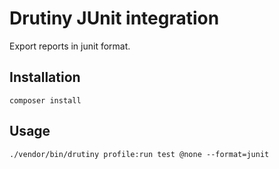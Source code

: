 # Drutiny JUnit integration

Export reports in junit format.

## Installation

```
composer install
```

## Usage

```
./vendor/bin/drutiny profile:run test @none --format=junit
```

